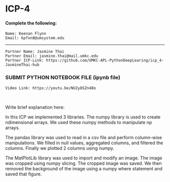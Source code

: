 # ICP-4

#### Complete the following:  
```
Name: Keenan Flynn  
Email: kpfxn8@umsystem.edu  
```
---
```
Partner Name: Jasmine Thai  
Partner Email: jasmine.thai@mail.umkc.edu
Partner ICP-Link: https://github.com/UMKC-APL-PythonDeepLearing/icp_4-JasmineThai-hub
```
### SUBMIT PYTHON NOTEBOOK FILE (ipynb file)

```
Video Link: https://youtu.be/NU2y8SZn48o
```
<br/>
 
Write brief explanation here:

In this ICP we implemented 3 libraries. The numpy library is used to create ndimensional arrays. We used these numpy methods to manipulate np arrays. 

The pandas library was used to read in a csv file and perform column-wise manipulations. We filled in null values, aggregated columns, and filtered the columns. Finally we plotted 2 columns using numpy.

The MatPlotLib library was used to import and modify an image. The image was cropped using numpy slicing. The cropped image was saved. We then removed the background of the image using a numpy where statement and saved that figure.
